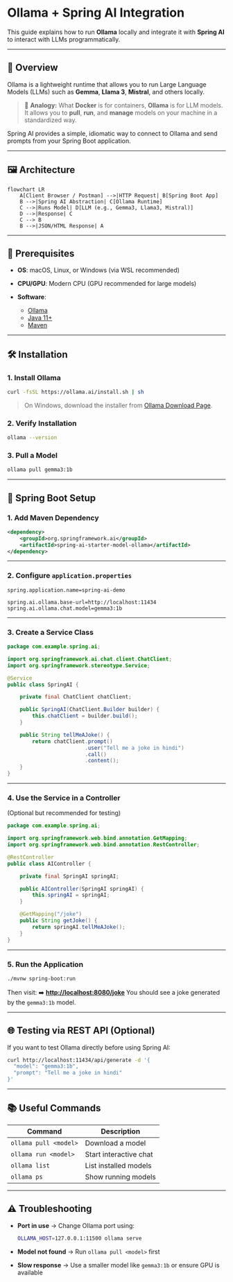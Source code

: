 # Ollama + Spring AI Integration

This guide explains how to run **Ollama** locally and integrate it with **Spring AI** to interact with LLMs programmatically.

---

## 📌 Overview

Ollama is a lightweight runtime that allows you to run Large Language Models (LLMs) such as **Gemma**, **Llama 3**, **Mistral**, and others locally.

> 📝 **Analogy:**
> What **Docker** is for containers, **Ollama** is for LLM models.
> It allows you to **pull**, **run**, and **manage** models on your machine in a standardized way.

Spring AI provides a simple, idiomatic way to connect to Ollama and send prompts from your Spring Boot application.

---

## 🖼️ Architecture

```mermaid
flowchart LR
    A[Client Browser / Postman] -->|HTTP Request| B[Spring Boot App]
    B -->|Spring AI Abstraction| C[Ollama Runtime]
    C -->|Runs Model| D[LLM (e.g., Gemma3, Llama3, Mistral)]
    D -->|Response| C
    C --> B
    B -->|JSON/HTML Response| A
```

---

## 🚀 Prerequisites

* **OS**: macOS, Linux, or Windows (via WSL recommended)
* **CPU/GPU**: Modern CPU (GPU recommended for large models)
* **Software**:

    * [Ollama](https://ollama.ai/download)
    * [Java 11+](https://adoptium.net/)
    * [Maven](https://maven.apache.org/)

---

## 🛠 Installation

### 1. Install Ollama

```bash
curl -fsSL https://ollama.ai/install.sh | sh
```

> On Windows, download the installer from [Ollama Download Page](https://ollama.ai/download).

### 2. Verify Installation

```bash
ollama --version
```

### 3. Pull a Model

```bash
ollama pull gemma3:1b
```

---

## 🧩 Spring Boot Setup

### 1. Add Maven Dependency

```xml
<dependency>
    <groupId>org.springframework.ai</groupId>
    <artifactId>spring-ai-starter-model-ollama</artifactId>
</dependency>
```

---

### 2. Configure `application.properties`

```properties
spring.application.name=spring-ai-demo

spring.ai.ollama.base-url=http://localhost:11434
spring.ai.ollama.chat.model=gemma3:1b
```

---

### 3. Create a Service Class

```java
package com.example.spring.ai;

import org.springframework.ai.chat.client.ChatClient;
import org.springframework.stereotype.Service;

@Service
public class SpringAI {

    private final ChatClient chatClient;

    public SpringAI(ChatClient.Builder builder) {
        this.chatClient = builder.build();
    }

    public String tellMeAJoke() {
        return chatClient.prompt()
                         .user("Tell me a joke in hindi")
                         .call()
                         .content();
    }
}
```

---

### 4. Use the Service in a Controller

(Optional but recommended for testing)

```java
package com.example.spring.ai;

import org.springframework.web.bind.annotation.GetMapping;
import org.springframework.web.bind.annotation.RestController;

@RestController
public class AIController {

    private final SpringAI springAI;

    public AIController(SpringAI springAI) {
        this.springAI = springAI;
    }

    @GetMapping("/joke")
    public String getJoke() {
        return springAI.tellMeAJoke();
    }
}
```

---

### 5. Run the Application

```bash
./mvnw spring-boot:run
```

Then visit:
➡️ **[http://localhost:8080/joke](http://localhost:8080/joke)**
You should see a joke generated by the `gemma3:1b` model.

---

## 🌐 Testing via REST API (Optional)

If you want to test Ollama directly before using Spring AI:

```bash
curl http://localhost:11434/api/generate -d '{
  "model": "gemma3:1b",
  "prompt": "Tell me a joke in hindi"
}'
```

---

## 📚 Useful Commands

| Command               | Description            |
| --------------------- | ---------------------- |
| `ollama pull <model>` | Download a model       |
| `ollama run <model>`  | Start interactive chat |
| `ollama list`         | List installed models  |
| `ollama ps`           | Show running models    |

---

## ⚠️ Troubleshooting

* **Port in use** → Change Ollama port using:

  ```bash
  OLLAMA_HOST=127.0.0.1:11500 ollama serve
  ```
* **Model not found** → Run `ollama pull <model>` first
* **Slow response** → Use a smaller model like `gemma3:1b` or ensure GPU is available


